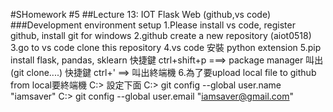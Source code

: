 #SHomework #5
##Lecture 13: IOT Flask Web (github,vs code)
###Development environment setup
1.Please install vs code, register github, install git for windows
2.github create a new repository (aiot0518)
3.go to vs code clone this repository
4.vs code 安裝 python extension
5.pip install flask, pandas, sklearn
  快捷鍵 ctrl+shift+p ===> package manager 叫出 (git clone....)
  快捷鍵 ctrl+' ==> 叫出終端機
6.為了要upload local file to github from local要終端機 C:> 設定下面
C:> git config --global user.name "iamsaver"
C:> git config --global user.email "iamsaver@gmail.com" 



